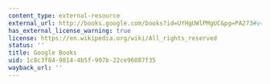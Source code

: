 ```yaml
---
content_type: external-resource
external_url: http://books.google.com/books?id=UYHgUWlPMgUC&pg=PA273#v=onepage
has_external_license_warning: true
license: https://en.wikipedia.org/wiki/All_rights_reserved
status: ''
title: Google Books
uid: 1c8c3f84-9814-4b5f-997b-22ce96087f35
wayback_url: ''
---
```

